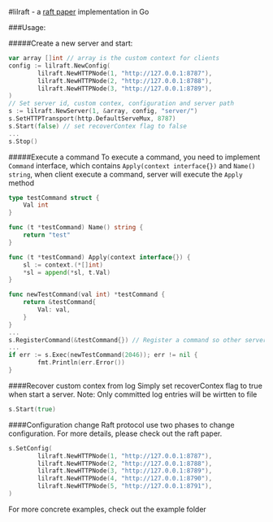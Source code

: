 #lilraft - a [raft paper](https://raftconsensus.github.io/) implementation in Go

###Usage:

#####Create a new server and start:

```go
var array []int // array is the custom context for clients
config := lilraft.NewConfig(
        lilraft.NewHTTPNode(1, "http://127.0.0.1:8787"),
        lilraft.NewHTTPNode(2, "http://127.0.0.1:8788"),
        lilraft.NewHTTPNode(3, "http://127.0.0.1:8789"),
)
// Set server id, custom contex, configuration and server path
s := lilraft.NewServer(1, &array, config, "server/")
s.SetHTTPTransport(http.DefaultServeMux, 8787)
s.Start(false) // set recoverContex flag to false
...
s.Stop()
```

#####Execute a command
To execute a command, you need to implement ```Command``` interface, which contains ```Apply(context interface{})```
and ```Name() string```, when client execute a command, server will execute the ```Apply``` method
```go
type testCommand struct {
	Val int
}

func (t *testCommand) Name() string {
	return "test"
}

func (t *testCommand) Apply(context interface{}) {
	sl := context.(*[]int)
	*sl = append(*sl, t.Val)
}

func newTestCommand(val int) *testCommand {
	return &testCommand{
		Val: val,
	}
}
...
s.RegisterCommand(&testCommand{}) // Register a command so other server nodes can decode data package containing command
...
if err := s.Exec(newTestCommand(2046)); err != nil {
        fmt.Println(err.Error())
}
```

####Recover custom contex from log
Simply set recoverContex flag to true when start a server.
Note: Only committed log entries will be wirtten to file
```go
s.Start(true)
```
####Configuration change
Raft protocol use two phases to change configuration. For more details, please check out the raft paper.
```go
s.SetConfig(
        lilraft.NewHTTPNode(1, "http://127.0.0.1:8787"),
        lilraft.NewHTTPNode(2, "http://127.0.0.1:8788"),
        lilraft.NewHTTPNode(3, "http://127.0.0.1:8789"),
        lilraft.NewHTTPNode(4, "http://127.0.0.1:8790"),
        lilraft.NewHTTPNode(5, "http://127.0.0.1:8791"),
)
```

For more concrete examples, check out the example folder
